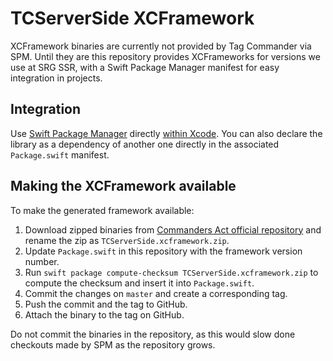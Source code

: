 # TCServerSide XCFramework

XCFramework binaries are currently not provided by Tag Commander via SPM. Until they are this repository provides XCFrameworks for versions we use at SRG SSR, with a Swift Package Manager manifest for easy integration in projects.

## Integration

Use [Swift Package Manager](https://swift.org/package-manager) directly [within Xcode](https://developer.apple.com/documentation/xcode/adding_package_dependencies_to_your_app). You can also declare the library as a dependency of another one directly in the associated `Package.swift` manifest.

## Making the XCFramework available

To make the generated framework available:

1. Download zipped binaries from [Commanders Act official repository](https://github.com/CommandersAct/iOSV5) and rename the zip as `TCServerSide.xcframework.zip`.
2. Update `Package.swift` in this repository with the framework version number. 
3. Run `swift package compute-checksum TCServerSide.xcframework.zip` to compute the checksum and insert it into `Package.swift`.
4. Commit the changes on `master` and create a corresponding tag.
5. Push the commit and the tag to GitHub.
6. Attach the binary to the tag on GitHub.

Do not commit the binaries in the repository, as this would slow done checkouts made by SPM as the repository grows.